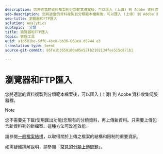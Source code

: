 ```yaml
---
description: 您將適當的資料複製到分類範本檔案後，可以匯入 (上傳) 到 Adobe 資料收集伺服器裡。
seo-description: 您將適當的資料複製到分類範本檔案後，可以匯入 (上傳) 到 Adobe 資料收集伺服器裡。
seo-title: 瀏覽器和FTP匯入
solution: Analytics
subtopic: '分類   '
title: 瀏覽器和FTP匯入
topic: 管理工具
uuid: a1d501be-6df0-4bc8-bb36-838e8 d6744 e3
translation-type: tm+mt
source-git-commit: 86fe1b3650100a05e52fb2102134fee515c871b1

---
```



# 瀏覽器和FTP匯入

您將適當的資料複製到分類範本檔案後，可以匯入 (上傳) 到 Adobe 資料收集伺服器裡。

>[!NOTE]
>
>您不需要先下載(使用匯出功能)您現有的分類資料，再上傳新資料。只需要上傳包含新資料列的新檔案。這種方法可改進效能。

請參閱[一般檔案結構](../../../components/c-classifications2/c-classifications-importer/c-saint-data-files.md#concept_9EFF968DF5D244A887DE94075431C1BE)，以取得關於上傳之檔案的結構和限制的重要資訊。

如需疑難排解說明，請參閱「[常見的分類上傳問題](https://helpx.adobe.com/analytics/kb/common-saint-upload-issues.html)」。

